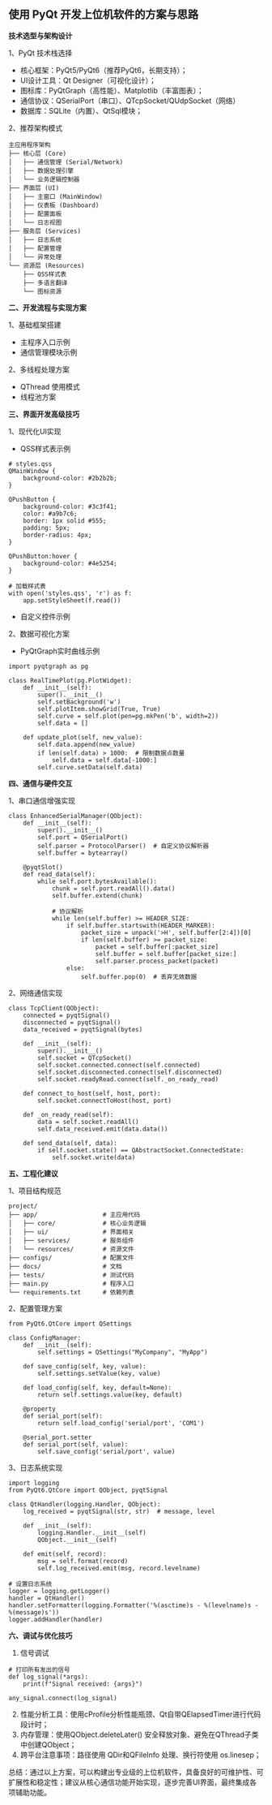 ## 使用 PyQt 开发上位机软件的方案与思路

**技术选型与架构设计**

1、PyQt 技术栈选择
- 核心框架：PyQt5/PyQt6（推荐PyQt6，长期支持）；
- UI设计工具：Qt Designer（可视化设计）；
- 图标库：PyQtGraph（高性能）、Matplotlib（丰富图表）；
- 通信协议：QSerialPort（串口）、QTcpSocket/QUdpSocket（网络）
- 数据库：SQLite（内置）、QtSql模块；

2、推荐架构模式
```
主应用程序架构
├── 核心层 (Core)
│   ├── 通信管理 (Serial/Network)
│   ├── 数据处理引擎
│   └── 业务逻辑控制器
├── 界面层 (UI)
│   ├── 主窗口 (MainWindow)
│   ├── 仪表板 (Dashboard)
│   ├── 配置面板
│   └── 日志视图
├── 服务层 (Services)
│   ├── 日志系统
│   ├── 配置管理
│   └── 异常处理
└── 资源层 (Resources)
    ├── QSS样式表
    ├── 多语言翻译
    └── 图标资源
```

**二、开发流程与实现方案**

1、基础框架搭建
- 主程序入口示例
- 通信管理模块示例

2、多线程处理方案
- QThread 使用模式
- 线程池方案

**三、界面开发高级技巧**

1、现代化UI实现
- QSS样式表示例
```
# styles.qss
QMainWindow {
    background-color: #2b2b2b;
}

QPushButton {
    background-color: #3c3f41;
    color: #a9b7c6;
    border: 1px solid #555;
    padding: 5px;
    border-radius: 4px;
}

QPushButton:hover {
    background-color: #4e5254;
}

# 加载样式表
with open('styles.qss', 'r') as f:
    app.setStyleSheet(f.read())
```

- 自定义控件示例

2、数据可视化方案
- PyQtGraph实时曲线示例
```
import pyqtgraph as pg

class RealTimePlot(pg.PlotWidget):
    def __init__(self):
        super().__init__()
        self.setBackground('w')
        self.plotItem.showGrid(True, True)
        self.curve = self.plot(pen=pg.mkPen('b', width=2))
        self.data = []
        
    def update_plot(self, new_value):
        self.data.append(new_value)
        if len(self.data) > 1000:  # 限制数据点数量
            self.data = self.data[-1000:]
        self.curve.setData(self.data)
```

**四、通信与硬件交互**

1、串口通信增强实现
```
class EnhancedSerialManager(QObject):
    def __init__(self):
        super().__init__()
        self.port = QSerialPort()
        self.parser = ProtocolParser()  # 自定义协议解析器
        self.buffer = bytearray()
        
    @pyqtSlot()
    def read_data(self):
        while self.port.bytesAvailable():
            chunk = self.port.readAll().data()
            self.buffer.extend(chunk)
            
            # 协议解析
            while len(self.buffer) >= HEADER_SIZE:
                if self.buffer.startswith(HEADER_MARKER):
                    packet_size = unpack('>H', self.buffer[2:4])[0]
                    if len(self.buffer) >= packet_size:
                        packet = self.buffer[:packet_size]
                        self.buffer = self.buffer[packet_size:]
                        self.parser.process_packet(packet)
                else:
                    self.buffer.pop(0)  # 丢弃无效数据
```

2、网络通信实现
```
class TcpClient(QObject):
    connected = pyqtSignal()
    disconnected = pyqtSignal()
    data_received = pyqtSignal(bytes)

    def __init__(self):
        super().__init__()
        self.socket = QTcpSocket()
        self.socket.connected.connect(self.connected)
        self.socket.disconnected.connect(self.disconnected)
        self.socket.readyRead.connect(self._on_ready_read)
        
    def connect_to_host(self, host, port):
        self.socket.connectToHost(host, port)
        
    def _on_ready_read(self):
        data = self.socket.readAll()
        self.data_received.emit(data.data())
        
    def send_data(self, data):
        if self.socket.state() == QAbstractSocket.ConnectedState:
            self.socket.write(data)
```

**五、工程化建议**

1、项目结构规范
```
project/
├── app/                  # 主应用代码
│   ├── core/             # 核心业务逻辑
│   ├── ui/               # 界面相关
│   ├── services/         # 服务组件
│   └── resources/        # 资源文件
├── configs/              # 配置文件
├── docs/                 # 文档
├── tests/                # 测试代码
├── main.py               # 程序入口
└── requirements.txt      # 依赖列表
```

2、配置管理方案
```
from PyQt6.QtCore import QSettings

class ConfigManager:
    def __init__(self):
        self.settings = QSettings("MyCompany", "MyApp")
        
    def save_config(self, key, value):
        self.settings.setValue(key, value)
        
    def load_config(self, key, default=None):
        return self.settings.value(key, default)
        
    @property
    def serial_port(self):
        return self.load_config('serial/port', 'COM1')
        
    @serial_port.setter
    def serial_port(self, value):
        self.save_config('serial/port', value)
```
3、日志系统实现
```
import logging
from PyQt6.QtCore import QObject, pyqtSignal

class QtHandler(logging.Handler, QObject):
    log_received = pyqtSignal(str, str)  # message, level
    
    def __init__(self):
        logging.Handler.__init__(self)
        QObject.__init__(self)
        
    def emit(self, record):
        msg = self.format(record)
        self.log_received.emit(msg, record.levelname)

# 设置日志系统
logger = logging.getLogger()
handler = QtHandler()
handler.setFormatter(logging.Formatter('%(asctime)s - %(levelname)s - %(message)s'))
logger.addHandler(handler)
```
**六、调试与优化技巧**
1. 信号调试
```
# 打印所有发出的信号
def log_signal(*args):
    print(f"Signal received: {args}")

any_signal.connect(log_signal)
```
2. 性能分析工具：使用cProfile分析性能瓶颈、Qt自带QElapsedTimer进行代码段计时；
3. 内存管理：使用QObject.deleteLater() 安全释放对象、避免在QThread子类中创建QObject；
4. 跨平台注意事项：路径使用 QDir和QFileInfo 处理、换行符使用 os.linesep；

总结：通过以上方案，可以构建出专业级的上位机软件，具备良好的可维护性、可扩展性和稳定性；建议从核心通信功能开始实现，逐步完善UI界面，最终集成各项辅助功能。




